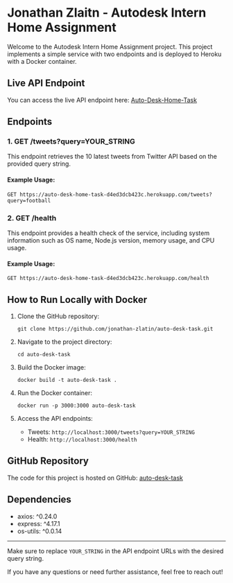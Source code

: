 # Jonathan Zlaitn - Autodesk Intern Home Assignment

Welcome to the Autodesk Intern Home Assignment project. This project implements a simple service with two endpoints and is deployed to Heroku with a Docker container.

## Live API Endpoint

You can access the live API endpoint here: [Auto-Desk-Home-Task](https://auto-desk-home-task-d4ed3dcb423c.herokuapp.com/)

## Endpoints

### 1. GET /tweets?query=YOUR_STRING

This endpoint retrieves the 10 latest tweets from Twitter API based on the provided query string.

#### Example Usage:
```
GET https://auto-desk-home-task-d4ed3dcb423c.herokuapp.com/tweets?query=football
```

### 2. GET /health

This endpoint provides a health check of the service, including system information such as OS name, Node.js version, memory usage, and CPU usage.

#### Example Usage:
```
GET https://auto-desk-home-task-d4ed3dcb423c.herokuapp.com/health
```

## How to Run Locally with Docker

1. Clone the GitHub repository:
   ```
   git clone https://github.com/jonathan-zlatin/auto-desk-task.git
   ```

2. Navigate to the project directory:
   ```
   cd auto-desk-task
   ```

3. Build the Docker image:
   ```
   docker build -t auto-desk-task .
   ```

4. Run the Docker container:
   ```
   docker run -p 3000:3000 auto-desk-task
   ```

5. Access the API endpoints:
   - Tweets: `http://localhost:3000/tweets?query=YOUR_STRING`
   - Health: `http://localhost:3000/health`

## GitHub Repository

The code for this project is hosted on GitHub: [auto-desk-task](https://github.com/jonathan-zlatin/auto-desk-task)

## Dependencies

- axios: ^0.24.0
- express: ^4.17.1
- os-utils: ^0.0.14

---

Make sure to replace `YOUR_STRING` in the API endpoint URLs with the desired query string.

If you have any questions or need further assistance, feel free to reach out!
